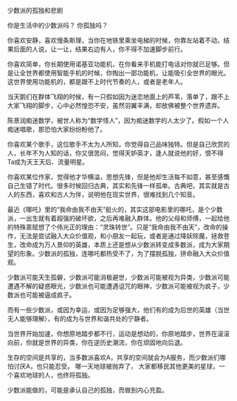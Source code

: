 少数派的孤独和悲剧

你是生活中的少数派吗？
你孤独吗？

你喜欢安静，喜欢慢条斯理，当你在地铁里乘坐电梯的时候，你靠左站着不动，结果后面的人说，让一让，结果右边有人，你不得不加速脚步前行。

你喜欢简单，你长期使用诺基亚功能机，在你看来手机能打电话对你就已足够。但是让全世界都使用智能手机的时候，你掏出一部功能机，让能吸引全世界的眼光。这世界使用功能机的，都是跟不上时代节奏的人，或者是老年人。

当天鹅们在群体飞翔的时候，有一只假如因为迷恋地面上的芦苇，落单了，跟不上大家飞翔的脚步，心中必然惶恐不安，虽然羽翼丰满，却放佛被整个世界遗弃。

陈景润痴迷数学，被世人称为“数学怪人”，因为痴迷数学的人太少了。假如一个人痴迷唱歌，那恐怕大家纷纷粉他了。

你喜欢某个歌手，这位歌手不太为人所知，你觉得自己品味独特。但是自己欣赏的人，长年不为人知的话，你又很苦闷，觉得天妒英才，逢人就说他的好，恨不得Ta成为天王天后、流量明星。

你喜欢某位作家，觉得他才华横溢，思想先锋，但是他却生活每不如意，甚至感慨自己生错了时代。很多时候回归古典，其实和先锋一样孤单。古典吧，其实就是古人的东西，喜欢和古人为伴，说明他在现实世界，很难找到几个知音。

最近《哪吒》里的“我命由我不由天”挺火的，其实这部电影里的哪吒，是个少数派，一出生就有着超强的破坏欲，之后再难融入群体。他的父母和师傅，一起给他的特殊禀赋想了个伟光正的理由：“灵珠转世”。只是“我命由我不由天”，改命的操作，无法是尝试融入大众价值观，和小朋友一起玩，或者是通过降妖除魔，拯救苍生，改命成为万人景仰的英雄，本质上还是想从少数派转变成多数派，成为大家期望的形象。少数派的孤独，连哪吒都热受不了，为了摆脱孤独，拼命融入大众价值观。

少数派可能天生孤僻，少数派可能消极避世，少数派可能被视为异类，少数派可能遭遇不解的疑惑眼光，少数派也可能遭遇诅咒的眼神，少数派可能被视为疯子，少数派也可能被逼成疯子。

而有一些少数派，或因为幸运，或因为足够强大，他们有的成为后世的英雄（当世无人能够理解），有的成为与世界和谐共处的宁静者。

当世界开始加速，你想原地踏步都不行，运动是想动的，你原地踏步，世界在滚滚向前，你就是世界的异类，你在逆历史潮流，你在顽固地向后退。

生存的空间是共享的，当多数派喜欢A，共享的空间就会为A服务，而少数派们哪怕讨厌A，也只能忍受。
哪一天地球被抛弃了， 大家都移民其他更美的星球，一个喜欢地球的人，也终将孤独。

少数派能做的，可能是承认自己的孤独，而做到内心充盈。

<!--stackedit_data:
eyJoaXN0b3J5IjpbLTIwMzIzNjYxNzhdfQ==
-->